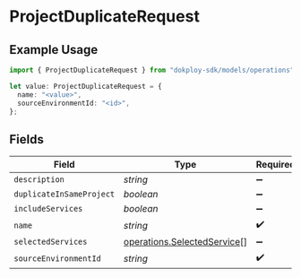 # ProjectDuplicateRequest

## Example Usage

```typescript
import { ProjectDuplicateRequest } from "dokploy-sdk/models/operations";

let value: ProjectDuplicateRequest = {
  name: "<value>",
  sourceEnvironmentId: "<id>",
};
```

## Fields

| Field                                                                      | Type                                                                       | Required                                                                   | Description                                                                |
| -------------------------------------------------------------------------- | -------------------------------------------------------------------------- | -------------------------------------------------------------------------- | -------------------------------------------------------------------------- |
| `description`                                                              | *string*                                                                   | :heavy_minus_sign:                                                         | N/A                                                                        |
| `duplicateInSameProject`                                                   | *boolean*                                                                  | :heavy_minus_sign:                                                         | N/A                                                                        |
| `includeServices`                                                          | *boolean*                                                                  | :heavy_minus_sign:                                                         | N/A                                                                        |
| `name`                                                                     | *string*                                                                   | :heavy_check_mark:                                                         | N/A                                                                        |
| `selectedServices`                                                         | [operations.SelectedService](../../models/operations/selectedservice.md)[] | :heavy_minus_sign:                                                         | N/A                                                                        |
| `sourceEnvironmentId`                                                      | *string*                                                                   | :heavy_check_mark:                                                         | N/A                                                                        |